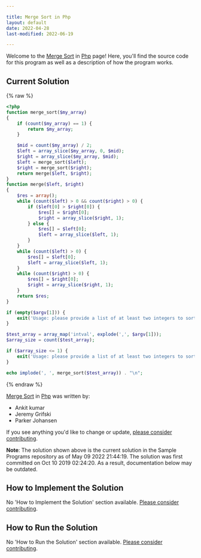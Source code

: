 ```yaml
---

title: Merge Sort in Php
layout: default
date: 2022-04-28
last-modified: 2022-06-19

---
```


Welcome to the [Merge Sort](https://sampleprograms.io/projects/merge-sort) in [Php](https://sampleprograms.io/languages/php) page! Here, you'll find the source code for this program as well as a description of how the program works.

## Current Solution

{% raw %}

```php
<?php
function merge_sort($my_array)
{
    if (count($my_array) == 1) {
        return $my_array;
    }

    $mid = count($my_array) / 2;
    $left = array_slice($my_array, 0, $mid);
    $right = array_slice($my_array, $mid);
    $left = merge_sort($left);
    $right = merge_sort($right);
    return merge($left, $right);
}
function merge($left, $right)
{
    $res = array();
    while (count($left) > 0 && count($right) > 0) {
        if ($left[0] > $right[0]) {
            $res[] = $right[0];
            $right = array_slice($right, 1);
        } else {
            $res[] = $left[0];
            $left = array_slice($left, 1);
        }
    }
    while (count($left) > 0) {
        $res[] = $left[0];
        $left = array_slice($left, 1);
    }
    while (count($right) > 0) {
        $res[] = $right[0];
        $right = array_slice($right, 1);
    }
    return $res;
}

if (empty($argv[1])) {
    exit('Usage: please provide a list of at least two integers to sort in the format "1, 2, 3, 4, 5"');
}

$test_array = array_map('intval', explode(',', $argv[1]));
$array_size = count($test_array);

if ($array_size <= 1) {
    exit('Usage: please provide a list of at least two integers to sort in the format "1, 2, 3, 4, 5"');
}

echo implode(', ', merge_sort($test_array)) . "\n";
```

{% endraw %}

[Merge Sort](https://sampleprograms.io/projects/merge-sort) in [Php](https://sampleprograms.io/languages/php) was written by:

- Ankit kumar
- Jeremy Grifski
- Parker Johansen

If you see anything you'd like to change or update, [please consider contributing](https://github.com/TheRenegadeCoder/sample-programs).

**Note**: The solution shown above is the current solution in the Sample Programs repository as of May 09 2022 21:44:19. The solution was first committed on Oct 10 2019 02:24:20. As a result, documentation below may be outdated.

## How to Implement the Solution

No 'How to Implement the Solution' section available. [Please consider contributing](https://github.com/TheRenegadeCoder/sample-programs-website).

## How to Run the Solution

No 'How to Run the Solution' section available. [Please consider contributing](https://github.com/TheRenegadeCoder/sample-programs-website).